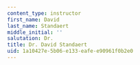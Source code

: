 ```yaml
---
content_type: instructor
first_name: David
last_name: Standaert
middle_initial: ''
salutation: Dr.
title: Dr. David Standaert
uid: 1a10427e-5b06-e133-eafe-e90961f0b2e0
---
```


